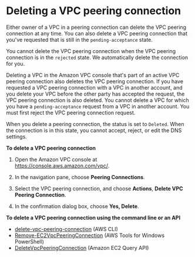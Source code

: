 # Deleting a VPC peering connection<a name="delete-vpc-peering-connection"></a>

Either owner of a VPC in a peering connection can delete the VPC peering connection at any time\. You can also delete a VPC peering connection that you've requested that is still in the `pending-acceptance` state\.

You cannot delete the VPC peering connection when the VPC peering connection is in the `rejected` state\. We automatically delete the connection for you\. 

Deleting a VPC in the Amazon VPC console that's part of an active VPC peering connection also deletes the VPC peering connection\. If you have requested a VPC peering connection with a VPC in another account, and you delete your VPC before the other party has accepted the request, the VPC peering connection is also deleted\. You cannot delete a VPC for which you have a `pending-acceptance` request from a VPC in another account\. You must first reject the VPC peering connection request\.

When you delete a peering connection, the status is set to `Deleted`\. When the connection is in this state, you cannot accept, reject, or edit the DNS settings\.

**To delete a VPC peering connection**

1. Open the Amazon VPC console at [https://console\.aws\.amazon\.com/vpc/](https://console.aws.amazon.com/vpc/)\.

1. In the navigation pane, choose **Peering Connections**\.

1. Select the VPC peering connection, and choose **Actions**, **Delete VPC Peering Connection**\.

1. In the confirmation dialog box, choose **Yes, Delete**\.

**To delete a VPC peering connection using the command line or an API**
+ [delete\-vpc\-peering\-connection](https://docs.aws.amazon.com/cli/latest/reference/ec2/delete-vpc-peering-connection.html) \(AWS CLI\)
+ [Remove\-EC2VpcPeeringConnection](https://docs.aws.amazon.com/powershell/latest/reference/items/Remove-EC2VpcPeeringConnection.html) \(AWS Tools for Windows PowerShell\)
+ [DeleteVpcPeeringConnection](https://docs.aws.amazon.com/AWSEC2/latest/APIReference/ApiReference-query-DeleteVpcPeeringConnection.html) \(Amazon EC2 Query API\)